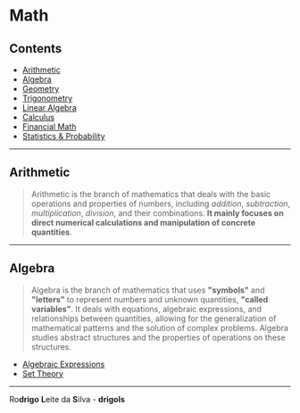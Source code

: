 # Math

## Contents

 - [Arithmetic](#arithmetic)
 - [Algebra](#algebra)
 - [Geometry](modules/geometry)
 - [Trigonometry](modules/trigonometry)
 - [Linear Algebra](modules/linear-algebra)
 - [Calculus](modules/calculus)
 - [Financial Math](modules/financial-math)
 - [Statistics & Probability](#stats-prop)

---

<div id="arithmetic"></div>

## Arithmetic

> Arithmetic is the branch of mathematics that deals with the basic operations and properties of numbers, including *addition*, *subtraction*, *multiplication*, *division*, and their combinations. **It mainly focuses on direct numerical calculations and manipulation of concrete quantities**.

---

<div id="algebra"></div>

## Algebra

> Algebra is the branch of mathematics that uses **"symbols"** and **"letters"** to represent numbers and unknown quantities, **"called variables"**. It deals with equations, algebraic expressions, and relationships between quantities, allowing for the generalization of mathematical patterns and the solution of complex problems. Algebra studies abstract structures and the properties of operations on these structures.

 - [Algebraic Expressions](modules/algebra/algebraic-expressions)
 - [Set Theory](modules/algebra/set-theory)

---

Ro**drigo** **L**eite da **S**ilva - **drigols**
